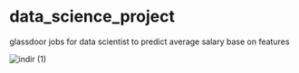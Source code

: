 # data_science_project
glassdoor jobs for data scientist to predict average salary base on features

![indir (1)](https://github.com/faruk-akyol/data_science_project/assets/96250279/f4ddff42-37a8-4d7a-98e5-3ccad35e713a)
